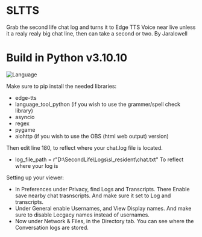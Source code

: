 # SLTTS
Grab the second life chat log and turns it to Edge TTS Voice near live unless it a realy realy big chat line, then can take a second or two.
By Jaralowell

# Build in Python v3.10.10
![Language](https://img.shields.io/badge/language-Python-blue.svg)

Make sure to pip install the needed libraries:
* edge-tts 
* language_tool_python (if you wish to use the grammer/spell check library)
* asyncio
* regex
* pygame
* aiohttp (if you wish to use the OBS (html web output) version)

Then edit line 180, to reflect where your chat.log file is located.
* log_file_path = r"D:\SecondLife\Logs\sl_resident\chat.txt"
To reflect where your log is

Setting up your viewer:
* In Preferences under Privacy, find Logs and Transcripts. There Enable save nearby chat trasnscripts. And make sure it set to Log and transcripts.
* Under General enable Usernames, and View Display names. And make sure to disable Lecgacy names instead of usernames.
* Now under Network & Files, in the Directory tab. You can see where the Conversation logs are stored.
